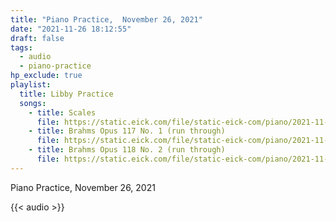 ```yaml
---
title: "Piano Practice,  November 26, 2021"
date: "2021-11-26 18:12:55"
draft: false
tags:
  - audio
  - piano-practice
hp_exclude: true
playlist:
  title: Libby Practice
  songs:
    - title: Scales
      file: https://static.eick.com/file/static-eick-com/piano/2021-11-26-001.mp3
    - title: Brahms Opus 117 No. 1 (run through)
      file: https://static.eick.com/file/static-eick-com/piano/2021-11-26-002.mp3
    - title: Brahms Opus 118 No. 2 (run through)
      file: https://static.eick.com/file/static-eick-com/piano/2021-11-26-003.mp3
---
```


Piano Practice, November 26, 2021

<!--more-->

{{< audio >}}
